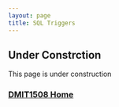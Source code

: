 ```yaml
---
layout: page
title: SQL Triggers
---
```


## Under Constrction
This page is under construction

### [DMIT1508 Home](../)